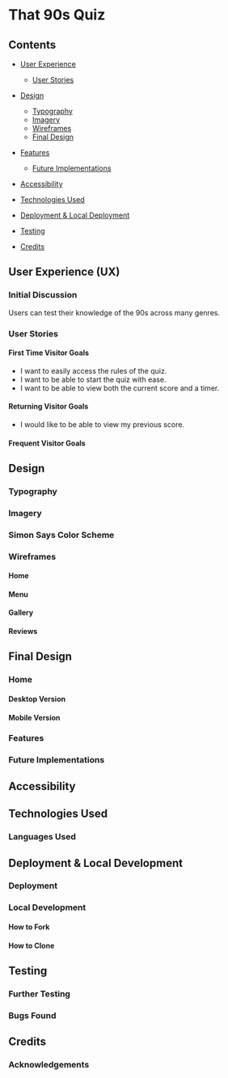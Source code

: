 # That 90s Quiz

## Contents

* [User Experience](#user-experience-ux)
  * [User Stories](#user-stories)

* [Design](#design)
  * [Typography](#typography)
  * [Imagery](#imagery)
  * [Wireframes](#wireframes)
  * [Final Design](#design)

* [Features](#features)
  * [Future Implementations](#future-implementations)

* [Accessibility](#accessibility)

* [Technologies Used](#technologies-used)

* [Deployment & Local Deployment](#deployment--local-development)

* [Testing](#testing)

* [Credits](#credits)




## User Experience (UX) 

### Initial Discussion

Users can test their knowledge of the 90s across many genres.


### User Stories

#### First Time Visitor Goals

- I want to easily access the rules of the quiz.
- I want to be able to start the quiz with ease.
- I want to be able to view both the current score and a timer.
#### Returning Visitor Goals

- I would like to be able to view my previous score.

#### Frequent Visitor Goals


## Design

### Typography

### Imagery

### Simon Says Color Scheme 


### Wireframes

#### Home 

#### Menu

#### Gallery

#### Reviews


## Final Design

### Home 

#### Desktop Version


#### Mobile Version

### Features


### Future Implementations
 
   
## Accessibility



## Technologies Used

### Languages Used


## Deployment & Local Development

### Deployment

### Local Development

#### How to Fork

#### How to Clone
## Testing


### Further Testing


### Bugs Found


## Credits



### Acknowledgements